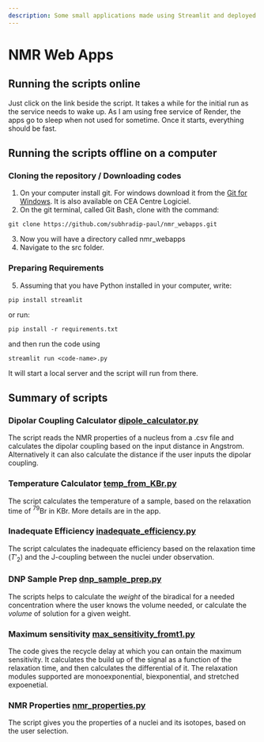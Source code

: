 ```yaml
---
description: Some small applications made using Streamlit and deployed with Render.
---
```


# NMR Web Apps

## Running the scripts online
Just click on the link beside the script.
It takes a while for the initial run as the service needs to wake up.
As I am using free service of Render, the apps go to sleep when not used for sometime.
Once it starts, everything should be fast.


## Running the scripts offline on a computer
### Cloning the repository / Downloading codes
1. On your computer install git. For windows download it from the [Git for Windows](https://gitforwindows.org/). It is also available on CEA Centre Logiciel.
2. On the git terminal, called Git Bash, clone with the command:
```
git clone https://github.com/subhradip-paul/nmr_webapps.git
````
3. Now you will have a directory called nmr_webapps
4. Navigate to the src folder.
### Preparing Requirements
5. Assuming that you have Python installed in your computer, write:
```
pip install streamlit
```
or run:
````
pip install -r requirements.txt
````
and then run the code using
```
streamlit run <code-name>.py
```
It will start a local server and the script will run from there.


## Summary of scripts
### Dipolar Coupling Calculator [dipole_calculator.py](https://nmrwebapps-dipolecalculator.streamlit.app/)

The script reads the NMR properties of a nucleus from a .csv file and calculates the dipolar coupling based on the input distance in Angstrom. Alternatively it can also calculate the distance if the user inputs the dipolar coupling.

### Temperature Calculator [temp_from_KBr.py](https://temp-from-brt1.onrender.com/)

The script calculates the temperature of a sample, based on the relaxation time of $^79$Br in KBr. More details are in the app.

### Inadequate Efficiency [inadequate_efficiency.py](https://inadequate-efficiency.onrender.com/)

The script calculates the inadequate efficiency based on the relaxation time ($T'_2$) and the J-coupling between the nuclei under observation.

### DNP Sample Prep [dnp_sample_prep.py](https://nmrwebapps-dnpsampleprep.streamlit.app/)

The scripts helps to calculate the *weight* of the biradical for a needed concentration where the user knows the volume needed, or calculate the *volume* of solution for a given weight.

### Maximum sensitivity [max_sensitivity_fromt1.py](https://nmrwebapps-maxsentivityt1.streamlit.app/)

The code gives the recycle delay at which you can ontain the maximum sensitivity. It calculates the build up of the signal as a function of the relaxation time, and then calculates the differential of it. The relaxation modules supported are monoexponential, biexponential, and stretched expoenetial.

### NMR Properties [nmr_properties.py](https://nmr-properties.onrender.com/)
The script gives you the properties of a nuclei and its isotopes, based on the user selection.
